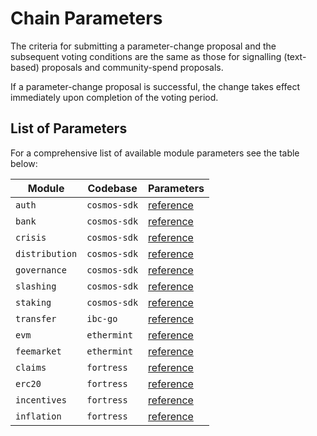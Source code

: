 <!--
order: 6
-->

# Chain Parameters

The criteria for submitting a parameter-change proposal and the subsequent voting conditions are the same as those for signalling (text-based) proposals and community-spend proposals.

If a parameter-change proposal is successful, the change takes effect immediately upon completion of the voting period.

## List of Parameters

For a comprehensive list of available module parameters see the table below:

| Module         | Codebase     | Parameters                                                                                      |
| -------------- | ------------ | ----------------------------------------------------------------------------------------------- |
| `auth`         | `cosmos-sdk` | [reference](https://docs.cosmos.network/main/modules/auth/06_params.html)                     |
| `bank`         | `cosmos-sdk` | [reference](https://docs.cosmos.network/main/modules/bank/05_params.html)                     |
| `crisis`       | `cosmos-sdk` | [reference](https://docs.cosmos.network/main/modules/crisis/04_params.html)                   |
| `distribution` | `cosmos-sdk` | [reference](https://docs.cosmos.network/main/modules/distribution/06_events.html)             |
| `governance`   | `cosmos-sdk` | [reference](https://docs.cosmos.network/main/modules/gov/06_params.html)                      |
| `slashing`     | `cosmos-sdk` | [reference](https://docs.cosmos.network/main/modules/slashing/08_params.html)                 |
| `staking`      | `cosmos-sdk` | [reference](https://docs.cosmos.network/main/modules/staking/08_params.html)                  |
| `transfer`     | `ibc-go`     | [reference](https://github.com/cosmos/ibc-go/blob/main/modules/apps/transfer/spec/07_params.md) |
| `evm`          | `ethermint`  | [reference](https://fortress.dev/modules/evm/08_params.html)                                       |
| `feemarket`    | `ethermint`  | [reference](https://fortress.dev/modules/feemarket/07_params.html)                                 |
| `claims`       | `fortress`      | [reference](https://fortress.dev/modules/claims/06_parameters.html)                                |
| `erc20`        | `fortress`      | [reference](https://fortress.dev/modules/erc20/07_parameters.html)                                 |
| `incentives`   | `fortress`      | [reference](https://fortress.dev/modules/incentives/07_parameters.html)                            |
| `inflation`    | `fortress`      | [reference](https://fortress.dev/modules/inflation/05_parameters.html)                             |
